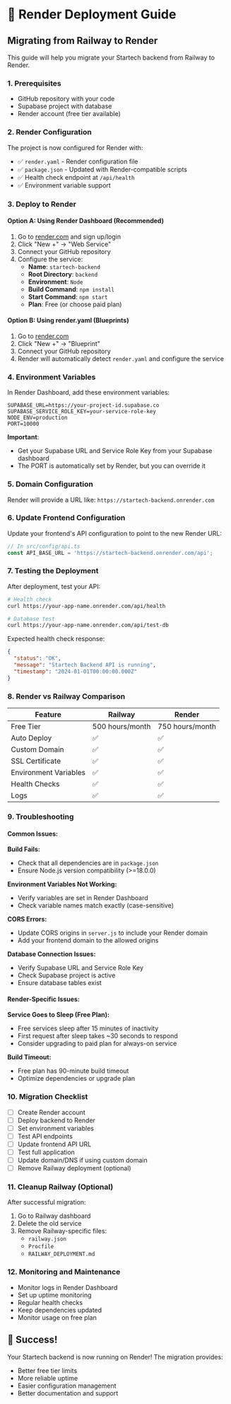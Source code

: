 # 🚀 Render Deployment Guide

## Migrating from Railway to Render

This guide will help you migrate your Startech backend from Railway to Render.

### 1. Prerequisites

- GitHub repository with your code
- Supabase project with database
- Render account (free tier available)

### 2. Render Configuration

The project is now configured for Render with:
- ✅ `render.yaml` - Render configuration file
- ✅ `package.json` - Updated with Render-compatible scripts
- ✅ Health check endpoint at `/api/health`
- ✅ Environment variable support

### 3. Deploy to Render

#### Option A: Using Render Dashboard (Recommended)

1. Go to [render.com](https://render.com) and sign up/login
2. Click "New +" → "Web Service"
3. Connect your GitHub repository
4. Configure the service:
   - **Name**: `startech-backend`
   - **Root Directory**: `backend`
   - **Environment**: `Node`
   - **Build Command**: `npm install`
   - **Start Command**: `npm start`
   - **Plan**: Free (or choose paid plan)

#### Option B: Using render.yaml (Blueprints)

1. Go to [render.com](https://render.com)
2. Click "New +" → "Blueprint"
3. Connect your GitHub repository
4. Render will automatically detect `render.yaml` and configure the service

### 4. Environment Variables

In Render Dashboard, add these environment variables:

```
SUPABASE_URL=https://your-project-id.supabase.co
SUPABASE_SERVICE_ROLE_KEY=your-service-role-key
NODE_ENV=production
PORT=10000
```

**Important**: 
- Get your Supabase URL and Service Role Key from your Supabase dashboard
- The PORT is automatically set by Render, but you can override it

### 5. Domain Configuration

Render will provide a URL like:
`https://startech-backend.onrender.com`

### 6. Update Frontend Configuration

Update your frontend's API configuration to point to the new Render URL:

```typescript
// In src/config/api.ts
const API_BASE_URL = 'https://startech-backend.onrender.com/api';
```

### 7. Testing the Deployment

After deployment, test your API:

```bash
# Health check
curl https://your-app-name.onrender.com/api/health

# Database test
curl https://your-app-name.onrender.com/api/test-db
```

Expected health check response:
```json
{
  "status": "OK",
  "message": "Startech Backend API is running",
  "timestamp": "2024-01-01T00:00:00.000Z"
}
```

### 8. Render vs Railway Comparison

| Feature | Railway | Render |
|---------|---------|--------|
| Free Tier | 500 hours/month | 750 hours/month |
| Auto Deploy | ✅ | ✅ |
| Custom Domain | ✅ | ✅ |
| SSL Certificate | ✅ | ✅ |
| Environment Variables | ✅ | ✅ |
| Health Checks | ✅ | ✅ |
| Logs | ✅ | ✅ |

### 9. Troubleshooting

#### Common Issues:

**Build Fails:**
- Check that all dependencies are in `package.json`
- Ensure Node.js version compatibility (>=18.0.0)

**Environment Variables Not Working:**
- Verify variables are set in Render Dashboard
- Check variable names match exactly (case-sensitive)

**CORS Errors:**
- Update CORS origins in `server.js` to include your Render domain
- Add your frontend domain to the allowed origins

**Database Connection Issues:**
- Verify Supabase URL and Service Role Key
- Check Supabase project is active
- Ensure database tables exist

#### Render-Specific Issues:

**Service Goes to Sleep (Free Plan):**
- Free services sleep after 15 minutes of inactivity
- First request after sleep takes ~30 seconds to respond
- Consider upgrading to paid plan for always-on service

**Build Timeout:**
- Free plan has 90-minute build timeout
- Optimize dependencies or upgrade plan

### 10. Migration Checklist

- [ ] Create Render account
- [ ] Deploy backend to Render
- [ ] Set environment variables
- [ ] Test API endpoints
- [ ] Update frontend API URL
- [ ] Test full application
- [ ] Update domain/DNS if using custom domain
- [ ] Remove Railway deployment (optional)

### 11. Cleanup Railway (Optional)

After successful migration:
1. Go to Railway dashboard
2. Delete the old service
3. Remove Railway-specific files:
   - `railway.json`
   - `Procfile`
   - `RAILWAY_DEPLOYMENT.md`

### 12. Monitoring and Maintenance

- Monitor logs in Render Dashboard
- Set up uptime monitoring
- Regular health checks
- Keep dependencies updated
- Monitor usage on free plan

## 🎉 Success!

Your Startech backend is now running on Render! The migration provides:
- Better free tier limits
- More reliable uptime
- Easier configuration management
- Better documentation and support
